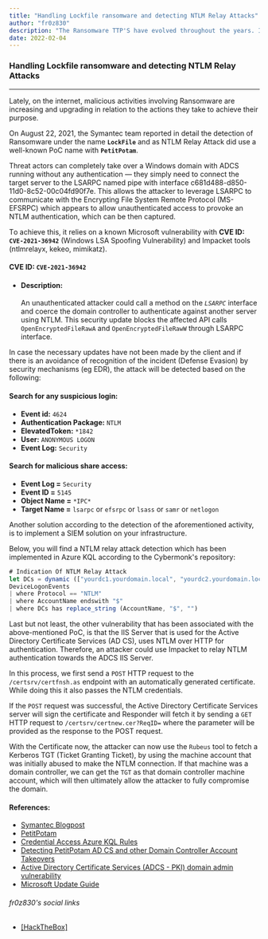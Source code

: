 ```yaml
---
title: "Handling Lockfile ransomware and detecting NTLM Relay Attacks"
author: "fr0z830"
description: "The Ransomware TTP'S have evolved throughout the years. In this article, we're going to discuss the identification of several Attacks that have been detected to the known 'LockFile' Ransomware."
date: 2022-02-04
---
```


### Handling Lockfile ransomware and detecting NTLM Relay Attacks
---

Lately, on the internet, malicious activities involving Ransomware are increasing and upgrading in relation to the actions they take to achieve their purpose.

On August 22, 2021, the Symantec team reported in detail the detection of Ransomware under the name **`LockFile`** and as NTLM Relay Attack did use a well-known PoC name with **`PetitPotam`**.


Threat actors can completely take over a Windows domain with ADCS running without any authentication — they simply need to connect the target server to the LSARPC named pipe with interface c681d488-d850-11d0-8c52-00c04fd90f7e. This allows the attacker to leverage LSARPC to communicate with the Encrypting File System Remote Protocol (MS-EFSRPC) which appears to allow unauthenticated access to provoke an NTLM authentication, which can be then captured. 
       
Τo achieve this, it relies on a known Microsoft vulnerability with **CVE ID: `CVE-2021-36942`** (Windows LSA Spoofing Vulnerability) and Impacket tools (ntlmrelayx, kekeo, mimikatz).


#### CVE ID: `CVE-2021-36942`
* #### Description:

    An unauthenticated attacker could call a method on the *`LSARPC`* interface and coerce the domain controller to authenticate against another server using NTLM. This security update blocks the affected API calls `OpenEncryptedFileRawA` and `OpenEncryptedFileRawW` through LSARPC interface.

In case the necessary updates have not been made by the client and if there is an avoidance of recognition of the incident (Defense Evasion) by security mechanisms (eg EDR), the attack will be detected based on the following:

#### Search for any suspicious login:

- **Event id:** `4624`
- **Authentication Package:** `NTLM`
- **ElevatedToken:** `*1842`
- **User:** `ANONYMOUS LOGON`
- **Event Log:** `Security`

#### Search for malicious share access:

- **Event Log =** `Security`
- **Event ID =** `5145`
- **Object Name =** `*IPC*`
- **Target Name =** `lsarpc` or `efsrpc` or `lsass` or `samr` or `netlogon`

Another solution according to the detection of the aforementioned activity, is to implement a SIEM solution on your infrastructure.

Below, you will find a NTLM relay attack detection which has been implemented in Azure KQL according to the Cybermonk's repository:

```javascript
# Indication Of NTLM Relay Attack
let DCs = dynamic (["yourdc1.yourdomain.local", "yourdc2.yourdomain.local"]);
DeviceLogonEvents
| where Protocol == "NTLM"
| where AccountName endswith "$"
| where DCs has replace_string (AccountName, "$", "")
```


Last but not least, the other vulnerability that has been associated with the above-mentioned PoC, is that the IIS Server that is used for the Active Directory Certificate Services (AD CS), uses NTLM over HTTP for authentication. Therefore, an attacker could use Impacket to relay NTLM authentication towards the ADCS IIS Server.

In this process, we first send a `POST` HTTP request to the `/certsrv/certfnsh.as` endpoint with an automatically generated certificate. While doing this it also passes the NTLM credentials.

If the `POST` request was successful, the Active Directory Certificate Services server will sign the certificate and Responder will fetch it by sending a `GET` HTTP request to `/certsrv/certnew.cer?ReqID=` where the parameter will be provided as the response to the POST request.

With the Certificate now, the attacker can now use the `Rubeus` tool to fetch a Kerberos TGT (Ticket Granting Ticket), by using the machine account that was initially abused to make the NTLM connection. If that machine was a domain controller, we can get the `TGT` as that domain controller machine account, which will then ultimately allow the attacker to fully compromise the domain.

#### References:
- [Symantec Blogpost](https://symantec-enterprise-blogs.security.com/blogs/threat-intelligence/lockfile-ransomware-new-petitpotam-windows)
- [PetitPotam](https://github.com/topotam/PetitPotam)
- [Credential Access Azure KQL Rules](https://github.com/Cyb3r-Monk/Threat-Hunting-and-Detection/blob/main/Credential%20Access)
- [Detecting PetitPotam AD CS and other Domain Controller Account Takeovers](https://posts.bluraven.io/detecting-petitpotam-and-other-domain-controller-account-takeovers-d3364bd9ee0a)
- [Active Directory Certificate Services (ADCS - PKI) domain admin vulnerability](https://isc.sans.edu/diary/27668)
- [Microsoft Update Guide](https://msrc.microsoft.com/update-guide/vulnerability/ADV210003)

###### fr0z830's social links
- [[HackTheBox]](https://app.hackthebox.com/profile/39199)
